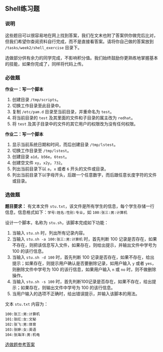 ## Shell练习题

### 说明

这些题目可以很容易地在网上找到答案，我们在文末也附了答案供你做完后比对，但我们希望你查阅资料自行完成，而不是直接看答案。请将你自己做的答案放到 `/tasks/week2/shell_exercise` 目录下。

选做部分供有余力的同学完成，不影响积分值。我们始终鼓励你更熟练地掌握基本的技能，如果你完成了，同样将代码上传。

### 必做题

**作业一：写一个脚本**

1. 创建目录 `/tmp/scripts`。  
1. 切换工作目录至此目录中。
1. 复制 `/etc/pam.d` 目录至当前目录，并重命名为 `test`。
1. 将当前目录的 `test` 及其里面的文件和子目录的属主改为 `redhat`。
1. 将 `test` 及其子目录中的文件的其它用户的权限改为没有任何权限。

**作业二：写一个脚本**

1. 显示当前系统日期和时间，而后创建目录 `/tmp/lstest`。  
1. 切换工作目录至 `/tmp/lstest`。
1. 创建目录 `a1d`，`b56e`，`6test`。
1. 创建空文件 `xy`，`x2y`，`732`。
1. 列出当前目录下以 `a`，`x` 或者 `6` 开头的文件或目录。
1. 列出当前目录下以字母开头，后跟一个任意数字，而后跟任意长度字符的文件或目录。

### 选做题

**题目要求：** 有文本文件 `stu.txt`，该文件是所有学生的信息，每个学生存储一行信息，信息格式如下：`学号:姓名:性别:专业`，如 `100:张三:男:计算机`

设计一个脚本，名称为 `stu.sh`，该脚本完成如下功能：

1. 当输入 `stu.sh` 时，列出所有记录内容。
2. 当输入 `stu.sh -a 100:张三:男:计算机` 时，首先判断 100 记录是否存在，如果不存在，则把该信息写入文件，如果存在，则给出提示，并输出文件中学号为 100 的该行信息。
3. 当输入 `stu.sh -d 100` 时，首先判断 100 记录是否存在，如果不存在，给出提示；如果存在，则提示用户确认是否要删除记录，如用户输入 `y` 或者 `yes`，则删除文件中学号为 100 的该行信息，如果用户输入 `n` 或 `no` 时，则不做删除操作。
1. 当输入 `stu.sh -s 100` 时，首先判断100记录是否存在，如果不存在，给出提示；如果存在，则输出文件中学号为 100 的该行信息。
1. 当用户输入的选项不正确时，给出错误提示，并输入该脚本的用法。

文本 `stu.txt` 内容为：

```
100:张三:男:计算机
101:张红:女:文秘
102:张飞:男:体育
103:张婷:女:英语
104:张海洋:男:机电
``` 

[选做题参考答案](http://zfy421.iteye.com/blog/1972003)  
